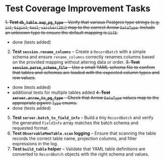 # Test Coverage Improvement Tasks

~~1. **Test `db_table.map_pg_type`** – Verify that various Postgres type strings (e.g. `int`, `bigint`, `bool`, `varchar(20)`) map to the correct Arrow `DataType`. Include an unknown type to ensure the default mapping is `Utf8`.~~
   - done (tests added)
2. **Test `session.rename_columns`** – Create a `RecordBatch` with a simple schema and ensure `rename_columns` correctly renames columns based on the provided mapping without altering data or order.
~~3. **Test `session.parse_schema_file`** – Use a small YAML schema file to confirm that tables and schemas are loaded with the expected column types and row values.~~
  - done (tests added)
  - additional tests for multiple tables added
~~4. **Test `server.arrow_to_pg_type`** – Check that Arrow `DataType` values map to the appropriate pgwire `Type` enums.~~
   - done (tests added)
5. **Test `server.batch_to_field_info`** – Build a tiny `RecordBatch` and verify the generated `FieldInfo` array matches the batch schema and requested format.
6. **Test `ObservableMemTable.scan` logging** – Ensure that scanning the table records the correct table name, projection columns, and filter expressions in the log.
7. **Test `build_table` helper** – Validate that YAML table definitions are converted to `RecordBatch` objects with the right schema and values.

